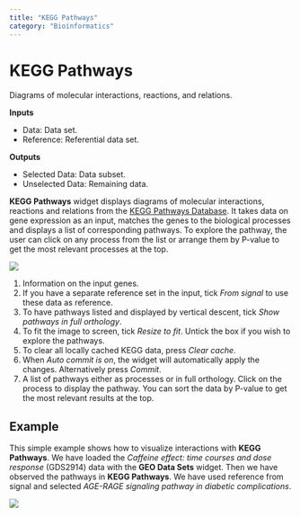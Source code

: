 ```yaml
---
title: "KEGG Pathways"
category: "Bioinformatics"
---
```

KEGG Pathways
=============

Diagrams of molecular interactions, reactions, and relations.

**Inputs**
- Data: Data set.
- Reference: Referential data set.

**Outputs**
- Selected Data: Data subset.
- Unselected Data: Remaining data.


**KEGG Pathways** widget displays diagrams of molecular interactions,
reactions and relations from the [KEGG Pathways
Database](http://www.genome.jp/kegg/pathway.html). It takes data on gene
expression as an input, matches the genes to the biological processes
and displays a list of corresponding pathways. To explore the pathway,
the user can click on any process from the list or arrange them by
P-value to get the most relevant processes at the top.

![](../images/kegg_pathways/KEGG-Pathways-stamped.png)

1.  Information on the input genes.
2.  If you have a separate reference set in the input, tick *From
    signal* to use these data as reference.
3.  To have pathways listed and displayed by vertical descent, tick
    *Show pathways in full orthology*.
4.  To fit the image to screen, tick *Resize to fit*. Untick the box if
    you wish to explore the pathways.
5.  To clear all locally cached KEGG data, press *Clear cache*.
6.  When *Auto commit is on*, the widget will automatically apply the
    changes. Alternatively press *Commit*.
7.  A list of pathways either as processes or in full orthology. Click
    on the process to display the pathway. You can sort the data by
    P-value to get the most relevant results at the top.

Example
-------

This simple example shows how to visualize interactions with **KEGG Pathways**. We have loaded the *Caffeine effect: time courses and dose response* (GDS2914) data with the **GEO Data Sets** widget. Then we have observed the pathways in **KEGG Pathways**. We have used reference from signal and selected *AGE-RAGE signaling pathway in diabetic complications*.

![](../images/kegg_pathways/KEGG-Pathways-Example.png)
